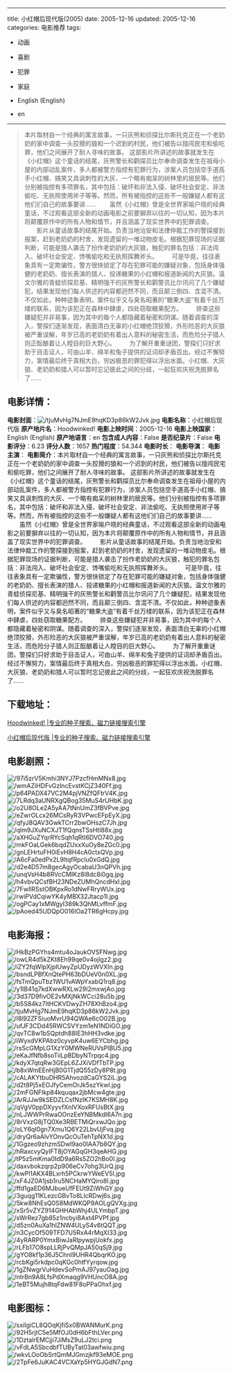 
---
title: 小红帽后现代版(2005)
date: 2005-12-16
updated: 2005-12-16
categories: 电影推荐
tags:
- 动画
- 喜剧
- 犯罪
- 家庭

- English (English)
- en
---


> 本片取材自一个经典的寓言故事，一只灰熊和侦探比尔斯托克正在一个老奶奶的家中调查一头狡猾的狼和一个迟到的村民，他们被告以擅闯民宅和偷吃罪，他们之间展开了耐人寻味的故事。  这部影片所讲述的故事就发生在《小红帽》这个童话的结尾，灰熊警长和鹳探员比尔奉命调查发生在祖母小屋的内部动乱案件，多人都被警方指控有犯罪行为，涉案人员包括空手道高手小红帽、搞笑又具讽刺性的大灰、一个略有痴呆的树林里的居民等。他们分别被指控有多项罪名，其中包括：破坏和非法入侵、破坏社会安定、非法偷吃、无执照使用斧子等等。然而，所有被指控的这些不一般嫌疑人都有这他们们自己的故事要讲……  　　虽然《小红帽》曾是全世界家喻户晓的经典童话，不过观看这部全新的动画电影之前要摒弃以往的一切认知，因为本片将颠覆原作中的所有人物和情节，并且涵盖了现实世界中的犯罪调查。  　　影片从童话故事的结尾开始。负责当地治安和法律仲裁工作的警探接到报案，赶到老奶奶的村舍，发现遗留的一堆动物皮毛。根据犯罪现场的证据判断，可能是猎人袭击了扮作老奶奶的大灰狼，触犯的罪名包括：非法闯入、破坏社会安定、馋嘴偷吃和无执照挥舞斧头。  　　可是毕竟，往往表象具有一定欺骗性，警方很快锁定了存在犯罪可能的嫌疑对象，包括身体强健的老奶奶、擅长表演的猎人、投递糖果的小红帽和报道新闻的大灰狼。温文尔雅的青蛙侦探尼基、精明强干的灰熊警长和鹳警员比尔讯问了几个嫌疑犯，结果发现他们每人供述的内容都迥然不同，而且颠三倒四、含混不清。不仅如此，种种迹象表明，案件似乎又与臭名昭著的“糖果大盗”有着千丝万缕的联系，因为该犯正在森林中肆虐，四处窃取糖果配方。  　　排查这些嫌疑犯并非易事，因为其中的每个人都隐藏着秘密和阴谋。随着调查的深入，警探们逐渐发现，表面清白无辜的小红帽绝顶狡猾，外形险恶的大灰狼被严重误解，年岁已高的老奶奶有着出人意料的秘密生活，而危险分子猎人则正酝酿着让人瞠目的巨大野心。  　　为了解开重重谜团，警探们只好求助于目击证人，可由山羊、绵羊和兔子提供的证词却矛盾百出。经过不懈努力，案情最后终于真相大白，穷凶极恶的罪犯得以浮出水面。小红帽、大灰狼、老奶奶和猎人可以暂时忘记彼此之间的分歧，一起狂欢庆祝洗脱罪名了……

## **电影详情**：

**电影封面**：<img src="https://image.tmdb.org/t/p/w200/tjuMvHg7NJmE9hqKD3p86kW2Jvk.jpg" alt="/tjuMvHg7NJmE9hqKD3p86kW2Jvk.jpg" title="/tjuMvHg7NJmE9hqKD3p86kW2Jvk.jpg">
**电影名称**：小红帽后现代版
**原产地片名**：Hoodwinked!
**电影上映时间**：2005-12-16
**电影上映国家**：English (English)
**原产地语言**：en
**包含成人内容**：False
**是否纪录片**：False
**电影评分**：6.23
**评分人数**：1657
**热门程度**：54.344
**电影时长**：
**电影导演**：
**电影主演**：
**电影简介**：本片取材自一个经典的寓言故事，一只灰熊和侦探比尔斯托克正在一个老奶奶的家中调查一头狡猾的狼和一个迟到的村民，他们被告以擅闯民宅和偷吃罪，他们之间展开了耐人寻味的故事。  这部影片所讲述的故事就发生在《小红帽》这个童话的结尾，灰熊警长和鹳探员比尔奉命调查发生在祖母小屋的内部动乱案件，多人都被警方指控有犯罪行为，涉案人员包括空手道高手小红帽、搞笑又具讽刺性的大灰、一个略有痴呆的树林里的居民等。他们分别被指控有多项罪名，其中包括：破坏和非法入侵、破坏社会安定、非法偷吃、无执照使用斧子等等。然而，所有被指控的这些不一般嫌疑人都有这他们们自己的故事要讲……  　　虽然《小红帽》曾是全世界家喻户晓的经典童话，不过观看这部全新的动画电影之前要摒弃以往的一切认知，因为本片将颠覆原作中的所有人物和情节，并且涵盖了现实世界中的犯罪调查。  　　影片从童话故事的结尾开始。负责当地治安和法律仲裁工作的警探接到报案，赶到老奶奶的村舍，发现遗留的一堆动物皮毛。根据犯罪现场的证据判断，可能是猎人袭击了扮作老奶奶的大灰狼，触犯的罪名包括：非法闯入、破坏社会安定、馋嘴偷吃和无执照挥舞斧头。  　　可是毕竟，往往表象具有一定欺骗性，警方很快锁定了存在犯罪可能的嫌疑对象，包括身体强健的老奶奶、擅长表演的猎人、投递糖果的小红帽和报道新闻的大灰狼。温文尔雅的青蛙侦探尼基、精明强干的灰熊警长和鹳警员比尔讯问了几个嫌疑犯，结果发现他们每人供述的内容都迥然不同，而且颠三倒四、含混不清。不仅如此，种种迹象表明，案件似乎又与臭名昭著的“糖果大盗”有着千丝万缕的联系，因为该犯正在森林中肆虐，四处窃取糖果配方。  　　排查这些嫌疑犯并非易事，因为其中的每个人都隐藏着秘密和阴谋。随着调查的深入，警探们逐渐发现，表面清白无辜的小红帽绝顶狡猾，外形险恶的大灰狼被严重误解，年岁已高的老奶奶有着出人意料的秘密生活，而危险分子猎人则正酝酿着让人瞠目的巨大野心。  　　为了解开重重谜团，警探们只好求助于目击证人，可由山羊、绵羊和兔子提供的证词却矛盾百出。经过不懈努力，案情最后终于真相大白，穷凶极恶的罪犯得以浮出水面。小红帽、大灰狼、老奶奶和猎人可以暂时忘记彼此之间的分歧，一起狂欢庆祝洗脱罪名了……

## **下载地址**：
[Hoodwinked! |专业的种子搜索、磁力链接搜索引擎](https://movie.amd794.com:2083/?search=Hoodwinked%21&ordering=&mode=match_phrase&page_size=10&page=1)

[小红帽后现代版 |专业的种子搜索、磁力链接搜索引擎](https://movie.amd794.com:2083/?search=%E5%B0%8F%E7%BA%A2%E5%B8%BD%E5%90%8E%E7%8E%B0%E4%BB%A3%E7%89%88&ordering=&mode=match_phrase&page_size=10&page=1)
 

## **电影剧照**：
<img src="https://image.tmdb.org/t/p/original/97i5zrV5Kmhi3NYJ7PzcfHmMNx8.jpg" alt="/97i5zrV5Kmhi3NYJ7PzcfHmMNx8.jpg" title="/97i5zrV5Kmhi3NYJ7PzcfHmMNx8.jpg"><img src="https://image.tmdb.org/t/p/original/wmAZiHDFvGzlncEvstKCjZ340Ff.jpg" alt="/wmAZiHDFvGzlncEvstKCjZ340Ff.jpg" title="/wmAZiHDFvGzlncEvstKCjZ340Ff.jpg"><img src="https://image.tmdb.org/t/p/original/p64PADX47VC2M4pjVNZfQFtrV4K.jpg" alt="/p64PADX47VC2M4pjVNZfQFtrV4K.jpg" title="/p64PADX47VC2M4pjVNZfQFtrV4K.jpg"><img src="https://image.tmdb.org/t/p/original/7LRdq3aUNRXgQBog35MuS4rUHbK.jpg" alt="/7LRdq3aUNRXgQBog35MuS4rUHbK.jpg" title="/7LRdq3aUNRXgQBog35MuS4rUHbK.jpg"><img src="https://image.tmdb.org/t/p/original/o2U8OLe2A5yAA7tNnUmZ3fBVPve.jpg" alt="/o2U8OLe2A5yAA7tNnUmZ3fBVPve.jpg" title="/o2U8OLe2A5yAA7tNnUmZ3fBVPve.jpg"><img src="https://image.tmdb.org/t/p/original/eZwrOLcx26MCsRyR3VPwcEFpEyX.jpg" alt="/eZwrOLcx26MCsRyR3VPwcEFpEyX.jpg" title="/eZwrOLcx26MCsRyR3VPwcEFpEyX.jpg"><img src="https://image.tmdb.org/t/p/original/qfyJ8QAV3GwkTCrr2bwOHszC7Jh.jpg" alt="/qfyJ8QAV3GwkTCrr2bwOHszC7Jh.jpg" title="/qfyJ8QAV3GwkTCrr2bwOHszC7Jh.jpg"><img src="https://image.tmdb.org/t/p/original/qlm9JXuNCXJT1fQqnsTSsHtl88x.jpg" alt="/qlm9JXuNCXJT1fQqnsTSsHtl88x.jpg" title="/qlm9JXuNCXJT1fQqnsTSsHtl88x.jpg"><img src="https://image.tmdb.org/t/p/original/aXHGuZYqrRYcSqh1qRtI6DVO740.jpg" alt="/aXHGuZYqrRYcSqh1qRtI6DVO740.jpg" title="/aXHGuZYqrRYcSqh1qRtI6DVO740.jpg"><img src="https://image.tmdb.org/t/p/original/mkFOaLGek6bqdZUxxXuOy8eZGc0.jpg" alt="/mkFOaLGek6bqdZUxxXuOy8eZGc0.jpg" title="/mkFOaLGek6bqdZUxxXuOy8eZGc0.jpg"><img src="https://image.tmdb.org/t/p/original/gnLEHrtuFH0iEvH8H4cA0ctxQVp.jpg" alt="/gnLEHrtuFH0iEvH8H4cA0ctxQVp.jpg" title="/gnLEHrtuFH0iEvH8H4cA0ctxQVp.jpg"><img src="https://image.tmdb.org/t/p/original/A6cFa0edPx2L9ltqfRpclu0xGdQ.jpg" alt="/A6cFa0edPx2L9ltqfRpclu0xGdQ.jpg" title="/A6cFa0edPx2L9ltqfRpclu0xGdQ.jpg"><img src="https://image.tmdb.org/t/p/original/d2e4D57m8gecAgyOcabaU3nQPVh.jpg" alt="/d2e4D57m8gecAgyOcabaU3nQPVh.jpg" title="/d2e4D57m8gecAgyOcabaU3nQPVh.jpg"><img src="https://image.tmdb.org/t/p/original/unqVsH4b8RVcCMIKz8l8dc8i0gq.jpg" alt="/unqVsH4b8RVcCMIKz8l8dc8i0gq.jpg" title="/unqVsH4b8RVcCMIKz8l8dc8i0gq.jpg"><img src="https://image.tmdb.org/t/p/original/h4vbvQCsfBH23NDeZUMhQncdHxI.jpg" alt="/h4vbvQCsfBH23NDeZUMhQncdHxI.jpg" title="/h4vbvQCsfBH23NDeZUMhQncdHxI.jpg"><img src="https://image.tmdb.org/t/p/original/7FwIlRSstOBKpxRo1dNwFRryWUx.jpg" alt="/7FwIlRSstOBKpxRo1dNwFRryWUx.jpg" title="/7FwIlRSstOBKpxRo1dNwFRryWUx.jpg"><img src="https://image.tmdb.org/t/p/original/rwiPVdCqiwYK4yMBX32Jtacp1I.jpg" alt="/rwiPVdCqiwYK4yMBX32Jtacp1I.jpg" title="/rwiPVdCqiwYK4yMBX32Jtacp1I.jpg"><img src="https://image.tmdb.org/t/p/original/ogPCay1xMWgyI389k3QhMLvffmF.jpg" alt="/ogPCay1xMWgyI389k3QhMLvffmF.jpg" title="/ogPCay1xMWgyI389k3QhMLvffmF.jpg"><img src="https://image.tmdb.org/t/p/original/pAoed45UDQpO016lOa2TR6gHcpy.jpg" alt="/pAoed45UDQpO016lOa2TR6gHcpy.jpg" title="/pAoed45UDQpO016lOa2TR6gHcpy.jpg">

## **电影海报**：
<img src="https://image.tmdb.org/t/p/original/HkBzPGYhs4mtu4oJaukOVSFNwg.jpg" alt="/HkBzPGYhs4mtu4oJaukOVSFNwg.jpg" title="/HkBzPGYhs4mtu4oJaukOVSFNwg.jpg"><img src="https://image.tmdb.org/t/p/original/owLR4d5kZKt8Eh99qe0v4ojlgz2.jpg" alt="/owLR4d5kZKt8Eh99qe0v4ojlgz2.jpg" title="/owLR4d5kZKt8Eh99qe0v4ojlgz2.jpg"><img src="https://image.tmdb.org/t/p/original/iZY2fqWlpXjpIUwyZpUDyzWVXln.jpg" alt="/iZY2fqWlpXjpIUwyZpUDyzWVXln.jpg" title="/iZY2fqWlpXjpIUwyZpUDyzWVXln.jpg"><img src="https://image.tmdb.org/t/p/original/bsndLPBfXnQtePH63bDUeV0n0XL.jpg" alt="/bsndLPBfXnQtePH63bDUeV0n0XL.jpg" title="/bsndLPBfXnQtePH63bDUeV0n0XL.jpg"><img src="https://image.tmdb.org/t/p/original/fsTmQpuTbz1WU1vAWpYxabQ1rq8.jpg" alt="/fsTmQpuTbz1WU1vAWpYxabQ1rq8.jpg" title="/fsTmQpuTbz1WU1vAWpYxabQ1rq8.jpg"><img src="https://image.tmdb.org/t/p/original/y1IB41q7kdXwwRXLw29l2mxwjAo.jpg" alt="/y1IB41q7kdXwwRXLw29l2mxwjAo.jpg" title="/y1IB41q7kdXwwRXLw29l2mxwjAo.jpg"><img src="https://image.tmdb.org/t/p/original/3d37D9fivOE2vMXjNkWCci28u5b.jpg" alt="/3d37D9fivOE2vMXjNkWCci28u5b.jpg" title="/3d37D9fivOE2vMXjNkWCci28u5b.jpg"><img src="https://image.tmdb.org/t/p/original/b5S84kz7ItHCKVDwyZH78XhBzo4.jpg" alt="/b5S84kz7ItHCKVDwyZH78XhBzo4.jpg" title="/b5S84kz7ItHCKVDwyZH78XhBzo4.jpg"><img src="https://image.tmdb.org/t/p/original/tjuMvHg7NJmE9hqKD3p86kW2Jvk.jpg" alt="/tjuMvHg7NJmE9hqKD3p86kW2Jvk.jpg" title="/tjuMvHg7NJmE9hqKD3p86kW2Jvk.jpg"><img src="https://image.tmdb.org/t/p/original/l8l92ZFSiuoMvrU94QWAe6cO02B.jpg" alt="/l8l92ZFSiuoMvrU94QWAe6cO02B.jpg" title="/l8l92ZFSiuoMvrU94QWAe6cO02B.jpg"><img src="https://image.tmdb.org/t/p/original/ufJF3CDd45RWCSVYzm1eN1NDiGO.jpg" alt="/ufJF3CDd45RWCSVYzm1eN1NDiGO.jpg" title="/ufJF3CDd45RWCSVYzm1eN1NDiGO.jpg"><img src="https://image.tmdb.org/t/p/original/qvTC8w1bSQptdh88IE3hHH3vdke.jpg" alt="/qvTC8w1bSQptdh88IE3hHH3vdke.jpg" title="/qvTC8w1bSQptdh88IE3hHH3vdke.jpg"><img src="https://image.tmdb.org/t/p/original/iWyxdVKPAbz0cyvpK4uw6EYCbhg.jpg" alt="/iWyxdVKPAbz0cyvpK4uw6EYCbhg.jpg" title="/iWyxdVKPAbz0cyvpK4uw6EYCbhg.jpg"><img src="https://image.tmdb.org/t/p/original/rsScGMpLG1XzY0MWNeRUVsPlBU5.jpg" alt="/rsScGMpLG1XzY0MWNeRUVsPlBU5.jpg" title="/rsScGMpLG1XzY0MWNeRUVsPlBU5.jpg"><img src="https://image.tmdb.org/t/p/original/eKaJfNfb8soTiiLpBDbyNTrpqc4.jpg" alt="/eKaJfNfb8soTiiLpBDbyNTrpqc4.jpg" title="/eKaJfNfb8soTiiLpBDbyNTrpqc4.jpg"><img src="https://image.tmdb.org/t/p/original/kdyX7qtqRw3GEpL6ZJXiVDfTbTP.jpg" alt="/kdyX7qtqRw3GEpL6ZJXiVDfTbTP.jpg" title="/kdyX7qtqRw3GEpL6ZJXiVDfTbTP.jpg"><img src="https://image.tmdb.org/t/p/original/b8xWmEEnHjB0G1TjdQ55zDy8P8t.jpg" alt="/b8xWmEEnHjB0G1TjdQ55zDy8P8t.jpg" title="/b8xWmEEnHjB0G1TjdQ55zDy8P8t.jpg"><img src="https://image.tmdb.org/t/p/original/cALAKYtbuDHR5AhvozdCaGYS2iL.jpg" alt="/cALAKYtbuDHR5AhvozdCaGYS2iL.jpg" title="/cALAKYtbuDHR5AhvozdCaGYS2iL.jpg"><img src="https://image.tmdb.org/t/p/original/d2t8Pj5xEOJfyCemOrJk5szYkwl.jpg" alt="/d2t8Pj5xEOJfyCemOrJk5szYkwl.jpg" title="/d2t8Pj5xEOJfyCemOrJk5szYkwl.jpg"><img src="https://image.tmdb.org/t/p/original/2mFGNFlkp84kquqax2jbMcw4gte.jpg" alt="/2mFGNFlkp84kquqax2jbMcw4gte.jpg" title="/2mFGNFlkp84kquqax2jbMcw4gte.jpg"><img src="https://image.tmdb.org/t/p/original/ArRJJw9kSEDZLCsfNzIK7KSMH8K.jpg" alt="/ArRJJw9kSEDZLCsfNzIK7KSMH8K.jpg" title="/ArRJJw9kSEDZLCsfNzIK7KSMH8K.jpg"><img src="https://image.tmdb.org/t/p/original/qVgV0ppDXyyvfXnlVXoxRFUsBtX.jpg" alt="/qVgV0ppDXyyvfXnlVXoxRFUsBtX.jpg" title="/qVgV0ppDXyyvfXnlVXoxRFUsBtX.jpg"><img src="https://image.tmdb.org/t/p/original/nLJWWPrRwaOOnzEeYNBMkdI6A7n.jpg" alt="/nLJWWPrRwaOOnzEeYNBMkdI6A7n.jpg" title="/nLJWWPrRwaOOnzEeYNBMkdI6A7n.jpg"><img src="https://image.tmdb.org/t/p/original/8rVxzG8jTQ0Xe3RBETMiQrxwJQo.jpg" alt="/8rVxzG8jTQ0Xe3RBETMiQrxwJQo.jpg" title="/8rVxzG8jTQ0Xe3RBETMiQrxwJQo.jpg"><img src="https://image.tmdb.org/t/p/original/oLY6qI0gn7Xmu1Q6Y22LbvUjFvq.jpg" alt="/oLY6qI0gn7Xmu1Q6Y22LbvUjFvq.jpg" title="/oLY6qI0gn7Xmu1Q6Y22LbvUjFvq.jpg"><img src="https://image.tmdb.org/t/p/original/dryQr6aAIvYOnvQcOuTehTpNX1d.jpg" alt="/dryQr6aAIvYOnvQcOuTehTpNX1d.jpg" title="/dryQr6aAIvYOnvQcOuTehTpNX1d.jpg"><img src="https://image.tmdb.org/t/p/original/1Ggzeo9zhzmSDwl9ao0IAA7b8QY.jpg" alt="/1Ggzeo9zhzmSDwl9ao0IAA7b8QY.jpg" title="/1Ggzeo9zhzmSDwl9ao0IAA7b8QY.jpg"><img src="https://image.tmdb.org/t/p/original/hRaxcvyQyIFT8jOYAGqGH3qeAHG.jpg" alt="/hRaxcvyQyIFT8jOYAGqGH3qeAHG.jpg" title="/hRaxcvyQyIFT8jOYAGqGH3qeAHG.jpg"><img src="https://image.tmdb.org/t/p/original/tP5z5mKma0IdD9a6Rs5ZO2hBo0I.jpg" alt="/tP5z5mKma0IdD9a6Rs5ZO2hBo0I.jpg" title="/tP5z5mKma0IdD9a6Rs5ZO2hBo0I.jpg"><img src="https://image.tmdb.org/t/p/original/daxvbokzqrp2p906eCv7ohg3UrQ.jpg" alt="/daxvbokzqrp2p906eCv7ohg3UrQ.jpg" title="/daxvbokzqrp2p906eCv7ohg3UrQ.jpg"><img src="https://image.tmdb.org/t/p/original/kwPl1AKX4BLxrh5PCkrwYWeEV5I.jpg" alt="/kwPl1AKX4BLxrh5PCkrwYWeEV5I.jpg" title="/kwPl1AKX4BLxrh5PCkrwYWeEV5I.jpg"><img src="https://image.tmdb.org/t/p/original/xF4JZ0A1jsb1ru5NCHaMYQiro8I.jpg" alt="/xF4JZ0A1jsb1ru5NCHaMYQiro8I.jpg" title="/xF4JZ0A1jsb1ru5NCHaMYQiro8I.jpg"><img src="https://image.tmdb.org/t/p/original/ffd1gaED6MJbueUfFEUt9ZiWhGY.jpg" alt="/ffd1gaED6MJbueUfFEUt9ZiWhGY.jpg" title="/ffd1gaED6MJbueUfFEUt9ZiWhGY.jpg"><img src="https://image.tmdb.org/t/p/original/3guqg11KLezcGBvTo8LIcRDwj6s.jpg" alt="/3guqg11KLezcGBvTo8LIcRDwj6s.jpg" title="/3guqg11KLezcGBvTo8LIcRDwj6s.jpg"><img src="https://image.tmdb.org/t/p/original/5kw8NhEsQ0S8MdWKQP9AOLgQVXg.jpg" alt="/5kw8NhEsQ0S8MdWKQP9AOLgQVXg.jpg" title="/5kw8NhEsQ0S8MdWKQP9AOLgQVXg.jpg"><img src="https://image.tmdb.org/t/p/original/xSr5vZYZ914GHHAbWhj4ULYmbpT.jpg" alt="/xSr5vZYZ914GHHAbWhj4ULYmbpT.jpg" title="/xSr5vZYZ914GHHAbWhj4ULYmbpT.jpg"><img src="https://image.tmdb.org/t/p/original/sWrRez7gb85z1ncbyi8Axt4PVPf.jpg" alt="/sWrRez7gb85z1ncbyi8Axt4PVPf.jpg" title="/sWrRez7gb85z1ncbyi8Axt4PVPf.jpg"><img src="https://image.tmdb.org/t/p/original/d5zn0AuXa1hlZNW4ULyS4v6tQQT.jpg" alt="/d5zn0AuXa1hlZNW4ULyS4v6tQQT.jpg" title="/d5zn0AuXa1hlZNW4ULyS4v6tQQT.jpg"><img src="https://image.tmdb.org/t/p/original/n3CycOf509TFD7U5RxA4rMqXI33.jpg" alt="/n3CycOf509TFD7U5RxA4rMqXI33.jpg" title="/n3CycOf509TFD7U5RxA4rMqXI33.jpg"><img src="https://image.tmdb.org/t/p/original/4yRARP0YmxBiwJaRlpywpjUokfx.jpg" alt="/4yRARP0YmxBiwJaRlpywpjUokfx.jpg" title="/4yRARP0YmxBiwJaRlpywpjUokfx.jpg"><img src="https://image.tmdb.org/t/p/original/rLFb17O8spLLRjPvQMpJA50qSj9.jpg" alt="/rLFb17O8spLLRjPvQMpJA50qSj9.jpg" title="/rLFb17O8spLLRjPvQMpJA50qSj9.jpg"><img src="https://image.tmdb.org/t/p/original/gYO8kf1p36J5ChnI9UHR4QbqrKO.jpg" alt="/gYO8kf1p36J5ChnI9UHR4QbqrKO.jpg" title="/gYO8kf1p36J5ChnI9UHR4QbqrKO.jpg"><img src="https://image.tmdb.org/t/p/original/rcbKgi5rkdpc0qKGc0htfYyrqow.jpg" alt="/rcbKgi5rkdpc0qKGc0htfYyrqow.jpg" title="/rcbKgi5rkdpc0qKGc0htfYyrqow.jpg"><img src="https://image.tmdb.org/t/p/original/1gZNwgrVuHdevSoPmAJ97yauOag.jpg" alt="/1gZNwgrVuHdevSoPmAJ97yauOag.jpg" title="/1gZNwgrVuHdevSoPmAJ97yauOag.jpg"><img src="https://image.tmdb.org/t/p/original/ntrBn9A8LfsPdXmaqg9VHUncO8A.jpg" alt="/ntrBn9A8LfsPdXmaqg9VHUncO8A.jpg" title="/ntrBn9A8LfsPdXmaqg9VHUncO8A.jpg"><img src="https://image.tmdb.org/t/p/original/1eBT5Mujh8tqFdw81F8oPPaOhxf.jpg" alt="/1eBT5Mujh8tqFdw81F8oPPaOhxf.jpg" title="/1eBT5Mujh8tqFdw81F8oPPaOhxf.jpg">

## **电影图标**：
<img src="https://image.tmdb.org/t/p/original/sxiIgiCL8QOqKjfiSx0BWANMurK.png" alt="/sxiIgiCL8QOqKjfiSx0BWANMurK.png" title="/sxiIgiCL8QOqKjfiSx0BWANMurK.png"><img src="https://image.tmdb.org/t/p/original/92H5rjtC5e5MfOJ0dH6bFthLVer.png" alt="/92H5rjtC5e5MfOJ0dH6bFthLVer.png" title="/92H5rjtC5e5MfOJ0dH6bFthLVer.png"><img src="https://image.tmdb.org/t/p/original/1DztalrEMCjji7JiMsZ9uLJ2tci.png" alt="/1DztalrEMCjji7JiMsZ9uLJ2tci.png" title="/1DztalrEMCjji7JiMsZ9uLJ2tci.png"><img src="https://image.tmdb.org/t/p/original/vFdLA5SbcdbfTUByTat03awfwiu.png" alt="/vFdLA5SbcdbfTUByTat03awfwiu.png" title="/vFdLA5SbcdbfTUByTat03awfwiu.png"><img src="https://image.tmdb.org/t/p/original/wkvLOoObSrtQmMJGmzjkf93eMOE.png" alt="/wkvLOoObSrtQmMJGmzjkf93eMOE.png" title="/wkvLOoObSrtQmMJGmzjkf93eMOE.png"><img src="https://image.tmdb.org/t/p/original/2TpFe6JuKAC4VCXaYp5HYGJGdN7.png" alt="/2TpFe6JuKAC4VCXaYp5HYGJGdN7.png" title="/2TpFe6JuKAC4VCXaYp5HYGJGdN7.png">

